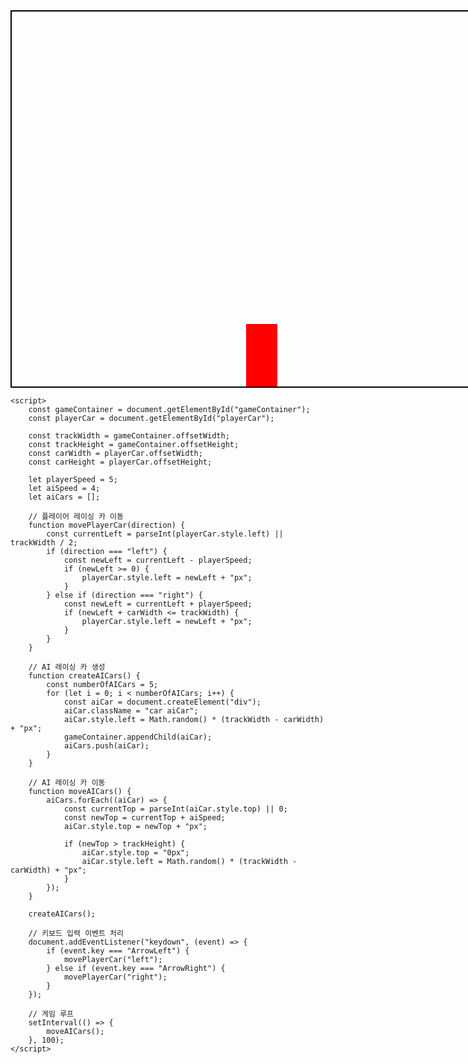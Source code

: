 <!DOCTYPE html>
<html lang="en">
<head>
    <meta charset="UTF-8">
    <meta name="viewport" content="width=device-width, initial-scale=1.0">
    <title>Racing Game</title>
    <style>
        #gameContainer {
            position: relative;
            width: 800px;
            height: 600px;
            margin: 0 auto;
            overflow: hidden;
            border: 2px solid black;
        }
        .car {
            position: absolute;
            width: 50px;
            height: 100px;
            background-color: red;
            bottom: 0;
            transition: left 0.1s linear;
        }
        #playerCar {
            left: 50%;
            transform: translateX(-50%);
        }
        .aiCar {
            background-color: blue;
        }
    </style>
</head>
<body>
    <div id="gameContainer">
        <div id="playerCar" class="car"></div>
    </div>

    <script>
        const gameContainer = document.getElementById("gameContainer");
        const playerCar = document.getElementById("playerCar");

        const trackWidth = gameContainer.offsetWidth;
        const trackHeight = gameContainer.offsetHeight;
        const carWidth = playerCar.offsetWidth;
        const carHeight = playerCar.offsetHeight;

        let playerSpeed = 5;
        let aiSpeed = 4;
        let aiCars = [];

        // 플레이어 레이싱 카 이동
        function movePlayerCar(direction) {
            const currentLeft = parseInt(playerCar.style.left) || trackWidth / 2;
            if (direction === "left") {
                const newLeft = currentLeft - playerSpeed;
                if (newLeft >= 0) {
                    playerCar.style.left = newLeft + "px";
                }
            } else if (direction === "right") {
                const newLeft = currentLeft + playerSpeed;
                if (newLeft + carWidth <= trackWidth) {
                    playerCar.style.left = newLeft + "px";
                }
            }
        }

        // AI 레이싱 카 생성
        function createAICars() {
            const numberOfAICars = 5;
            for (let i = 0; i < numberOfAICars; i++) {
                const aiCar = document.createElement("div");
                aiCar.className = "car aiCar";
                aiCar.style.left = Math.random() * (trackWidth - carWidth) + "px";
                gameContainer.appendChild(aiCar);
                aiCars.push(aiCar);
            }
        }

        // AI 레이싱 카 이동
        function moveAICars() {
            aiCars.forEach((aiCar) => {
                const currentTop = parseInt(aiCar.style.top) || 0;
                const newTop = currentTop + aiSpeed;
                aiCar.style.top = newTop + "px";

                if (newTop > trackHeight) {
                    aiCar.style.top = "0px";
                    aiCar.style.left = Math.random() * (trackWidth - carWidth) + "px";
                }
            });
        }

        createAICars();

        // 키보드 입력 이벤트 처리
        document.addEventListener("keydown", (event) => {
            if (event.key === "ArrowLeft") {
                movePlayerCar("left");
            } else if (event.key === "ArrowRight") {
                movePlayerCar("right");
            }
        });

        // 게임 루프
        setInterval(() => {
            moveAICars();
        }, 100);
    </script>
</body>
</html>
